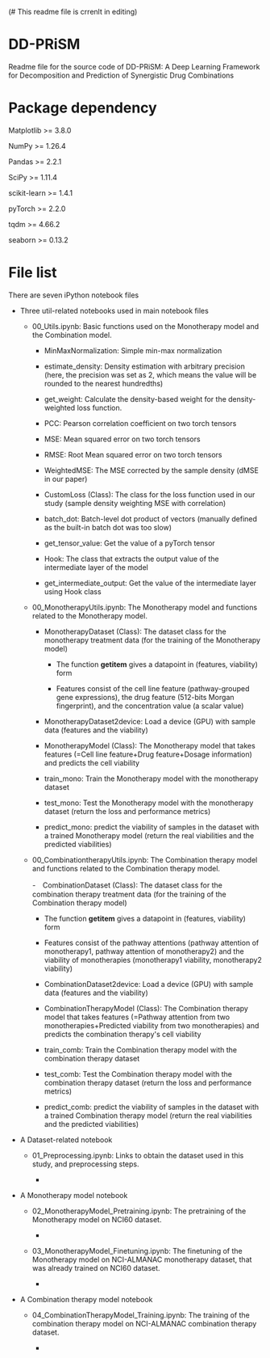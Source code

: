 (# This readme file is crrenlt in editing)


# DD-PRiSM
Readme file for the source code of DD-PRiSM: A Deep Learning Framework for Decomposition and Prediction of Synergistic Drug Combinations


# Package dependency
Matplotlib >= 3.8.0

NumPy >= 1.26.4

Pandas >= 2.2.1

SciPy >= 1.11.4

scikit-learn >= 1.4.1

pyTorch >= 2.2.0

tqdm >= 4.66.2

seaborn >= 0.13.2


# File list
There are seven iPython notebook files

- Three util-related notebooks used in main notebook files
  - 00_Utils.ipynb: Basic functions used on the Monotherapy model and the Combination model.

    - MinMaxNormalization: Simple min-max normalization
   
    - estimate_density: Density estimation with arbitrary precision (here, the precision was set as 2, which means the value will be rounded to the nearest hundredths)
   
    - get_weight: Calculate the density-based weight for the density-weighted loss function.
   
    - PCC: Pearson correlation coefficient on two torch tensors
   
    - MSE: Mean squared error on two torch tensors
      
    - RMSE: Root Mean squared error on two torch tensors
   
    - WeightedMSE: The MSE corrected by the sample density (dMSE in our paper)
   
    - CustomLoss (Class): The class for the loss function used in our study (sample density weighting MSE with correlation)
   
    - batch_dot: Batch-level dot product of vectors (manually defined as the built-in batch dot was too slow)
   
    - get_tensor_value: Get the value of a pyTorch tensor
   
    - Hook: The class that extracts the output value of the intermediate layer of the model
   
    - get_intermediate_output: Get the value of the intermediate layer using Hook class


  - 00_MonotherapyUtils.ipynb: The Monotherapy model and functions related to the Monotherapy model.
 
    - MonotherapyDataset (Class): The dataset class for the monotherapy treatment data (for the training of the Monotherapy model)
   
      - The function __getitem__ gives a datapoint in (features, viability) form
      
      - Features consist of the cell line feature (pathway-grouped gene expressions), the drug feature (512-bits Morgan fingerprint), and the concentration value (a scalar value)
   
    - MonotherapyDataset2device: Load a device (GPU) with sample data (features and the viability)
   
    - MonotherapyModel (Class): The Monotherapy model that takes features (=Cell line feature+Drug feature+Dosage information) and predicts the cell viability
   
    - train_mono: Train the Monotherapy model with the monotherapy dataset
   
    - test_mono: Test the Monotherapy model with the monotherapy dataset (return the loss and performance metrics)
   
    - predict_mono: predict the viability of samples in the dataset with a trained Monotherapy model (return the real viabilities and the predicted viabilities)
      
  - 00_CombinationtherapyUtils.ipynb: The Combination therapy model and functions related to the Combination therapy model.
 
    -　CombinationDataset (Class): The dataset class for the combination therapy treatment data (for the training of the Combination therapy model)

      - The function __getitem__ gives a datapoint in (features, viability) form
   
      - Features consist of the pathway attentions (pathway attention of monotherapy1, pathway attention of monotherapy2) and the viability of monotherapies (monotherapy1 viability, monotherapy2 viability)
   
    - CombinationDataset2device: Load a device (GPU) with sample data (features and the viability)
   
    - CombinationTherapyModel (Class): The Combination therapy model that takes features (=Pathway attention from two monotherapies+Predicted viability from two monotherapies) and predicts the combination therapy's cell viability
   
    - train_comb: Train the Combination therapy model with the combination therapy dataset
   
    - test_comb: Test the Combination therapy model with the combination therapy dataset (return the loss and performance metrics)
   
    - predict_comb: predict the viability of samples in the dataset with a trained Combination therapy model (return the real viabilities and the predicted viabilities)

- A Dataset-related notebook
  - 01_Preprocessing.ipynb: Links to obtain the dataset used in this study, and preprocessing steps.

    -
    
- A Monotherapy model notebook
  - 02_MonotherapyModel_Pretraining.ipynb: The pretraining of the Monotherapy model on NCI60 dataset.

    -
    
  - 03_MonotherapyModel_Finetuning.ipynb: The finetuning of the Monotherapy model on NCI-ALMANAC monotherapy dataset, that was already trained on NCI60 dataset.
 
    -
    
- A Combination therapy model notebook
  - 04_CombinationTherapyModel_Training.ipynb: The training of the combination therapy model on NCI-ALMANAC combination therapy dataset.
 
    -

